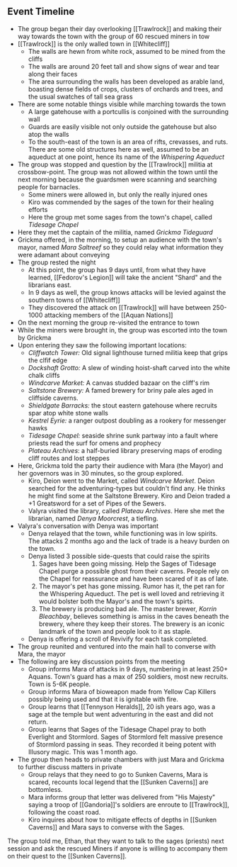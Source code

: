 ## Event Timeline
- The group began their day overlooking [[Trawlrock]] and making their way towards the town with the group of 60 rescued miners in tow
- [[Trawlrock]] is the only walled town in [[Whitecliff]]
	- The walls are hewn from white rock, assumed to be mined from the cliffs
	- The walls are around 20 feet tall and show signs of wear and tear along their faces
	- The area surrounding the walls has been developed as arable land, boasting dense fields of crops, clusters of orchards and trees, and the usual swatches of tall sea grass 
- There are some notable things visible while marching towards the town
	- A large gatehouse with a portcullis is conjoined with the surrounding wall
	- Guards are easily visible not only outside the gatehouse but also atop the walls
	- To the south-east of the town is an area of rifts, crevasses, and ruts. There are some old structures here as well, assumed to be an aqueduct at one point, hence its name of the *Whispering Aqueduct* 
- The group was stopped and question by the [[Trawlrock]] militia at crossbow-point. The group was not allowed within the town until the next morning because the guardsmen were scanning and searching people for barnacles.
	- Some miners were allowed in, but only the really injured ones
	- Kiro was commended by the sages of the town for their healing efforts
	- Here the group met some sages from the town's chapel, called *Tidesage Chapel*
- Here they met the captain of the militia, named *Grickma Tideguard*
- Grickma offered, in the morning, to setup an audience with the town's mayor, named *Mara Saltreef* so they could relay what information they were adamant about conveying
- The group rested the night
	- At this point, the group has 9 days until, from what they have learned, [[Fedorov's Legion]] will take the ancient "Shard" and the librarians east. 
	- In 9 days as well, the group knows attacks will be levied against the southern towns of [[Whitecliff]]
	- They discovered the attack on [[Trawlrock]] will have between 250-1000 attacking members of the [[Aquan Nations]]
- On the next morning the group re-visited the entrance to town
- While the miners were brought in, the group was escorted into the town by Grickma
- Upon entering they saw the following important locations:
	- *Cliffwatch Tower:* Old signal lighthouse turned militia keep that grips the clfif edge
	- *Dockshaft Grotto:* A slew of winding hoist-shaft carved into the white chalk cliffs
	- *Windcarve Market:* A canvas studded bazaar on the cliff's rim
	- *Saltstone Brewery:* A famed brewery for briny pale ales aged in cliffside caverns. 
	- *Shieldgate Barracks:* the stout eastern gatehouse where recruits spar atop white stone walls
	- *Kestrel Eyrie:* a ranger outpost doubling as a rookery for messenger hawks
	- *Tidesage Chapel:* seaside shrine sunk partway into a fault where priests read the surf for omens and prophecy
	- *Plateau Archives*: a half-buried library preserving maps of eroding cliff routes and lost steppes
- Here, Grickma told the party their audience with Mara (the Mayor) and her governors was in 30 minutes, so the group explored. 
	- Kiro, Deion went to the Market, called *Windcarve Market*. Deion searched for the adventuring-types but couldn't find any. He thinks he might find some at the Saltstone Brewery. Kiro and Deion traded a +1 Greatsword for a set of Pipes of the Sewers.
	- Valyra visited the library, called *Plateau Archives*. Here she met the librarian, named *Denya Moorcrest*, a tiefling.
- Valyra's conversation with Denya was important
	- Denya relayed that the town, while functioning was in low spirits. The attacks 2 months ago and the lack of trade is a heavy burden on the town.
	- Denya listed 3 possible side-quests that could raise the spirits
		1. Sages have been going missing. Help the Sages of Tidesage Chapel purge a possible ghost from their caverns. People rely on the Chapel for reassurance and have been scared of it as of late. 
		2. The mayor's pet has gone missing. Rumor has it, the pet ran for the Whispering Aqueduct. The pet is well loved and retrieving it would bolster both the Mayor's and the town's spirts.  
		3. The brewery is producing bad ale. The master brewer, *Korrin Bleachbay*, believes something is amiss in the caves beneath the brewery, where they keep their stores. The brewery is an iconic landmark of the town and people look to it as staple. 
	- Denya is offering a scroll of Revivify for each task completed. 
- The group reunited and ventured into the main hall to converse with Mara, the mayor
- The following are key discussion points from the meeting
	- Group informs Mara of attacks in 9 days, numbering in at least 250+ Aquans. Town's guard has a max of 250 soldiers, most new recruits. Town is 5-6K people.
	- Group informs Mara of bioweapon made from Yellow Cap Killers possibly being used and that it is ignitable with fire.
	- Group learns that [[Tennyson Heralds]], 20 ish years ago, was a sage at the temple but went adventuring in the east and did not return.
	- Group learns that Sages of the Tidesage Chapel pray to both Everlight and Stormlord. Sages of Stormlord felt massive presence of Stormlord passing in seas. They recorded it being potent with Illusory magic. This was 1 month ago. 
- The group then heads to private chambers with just Mara and Grickma to further discuss matters in private
	- Group relays that they need to go to Sunken Caverns, Mara is scared, recounts local legend that the [[Sunken Caverns]] are bottomless.
	- Mara informs group that letter was delivered from "His Majesty" saying a troop of [[Gandoria]]'s soldiers are enroute to [[Trawlrock]], following the coast road. 
	- Kiro inquires about how to mitigate effects of depths in [[Sunken Caverns]] and Mara says to converse with the Sages.

The group told me, Ethan, that they want to talk to the sages (priests) next session and ask the rescued Miners if anyone is willing to accompany them on their quest to the [[Sunken Caverns]]. 
